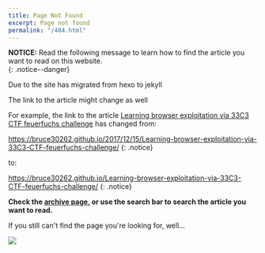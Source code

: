 ```yaml
---
title: Page Not Found
excerpt: Page not found
permalink: "/404.html"
---
```

 
**NOTICE:** Read the following message to learn how to find the article you want to read on this website.  
{: .notice--danger}

Due to the site has migrated from hexo to jekyll  

The link to the article might change as well  

For example,  the link to the article [Learning browser exploitation via 33C3 CTF feuerfuchs challenge](https://bruce30262.github.io/Learning-browser-exploitation-via-33C3-CTF-feuerfuchs-challenge/)  has changed from:


https://bruce30262.github.io/2017/12/15/Learning-browser-exploitation-via-33C3-CTF-feuerfuchs-challenge/
{: .notice}

to:

https://bruce30262.github.io/Learning-browser-exploitation-via-33C3-CTF-feuerfuchs-challenge/
{: .notice}

**Check the [archive page](https://bruce30262.github.io/archives/), or use the search bar to search the article you want to read.**

If you still can't find the page you're looking for, well...

![](/assets/images/other/sorry.gif)
